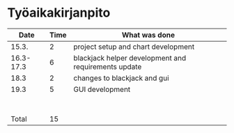# Työaikakirjanpito

| Date      | Time | What was done                                        |
| --------- | ---- | ---------------------------------------------------- |
| 15.3.     | 2    | project setup and chart development                  |
| 16.3-17.3 | 6    | blackjack helper development and requirements update |
| 18.3      | 2    | changes to blackjack and gui                         |
| 19.3      | 5    | GUI development                                      |
|           |      |                                                      |
|           |      |                                                      |
|           |      |                                                      |
|           |      |                                                      |
|           |      |                                                      |
|           |      |                                                      |
|           |      |                                                      |
| Total     | 15   |                                                      |
